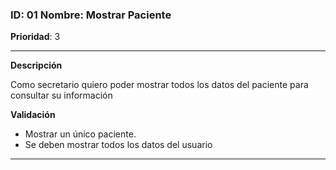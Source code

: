 ### **ID**: 01 Nombre: **Mostrar Paciente**

**Prioridad**: 3

---
**Descripción**

Como secretario quiero poder mostrar todos los datos del paciente para consultar su información

**Validación**

  * Mostrar un único paciente.
  * Se deben mostrar todos los datos del usuario
  
---

